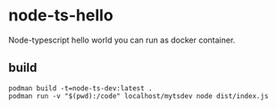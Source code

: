# node-ts-hello
Node-typescript hello world you can run as docker container.

## build
```
podman build -t=node-ts-dev:latest .
podman run -v "$(pwd):/code" localhost/mytsdev node dist/index.js
```
